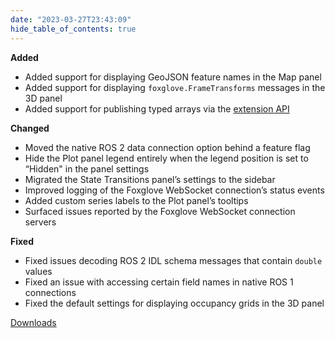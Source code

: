 ```yaml
---
date: "2023-03-27T23:43:09"
hide_table_of_contents: true
---
```

**Added**

- Added support for displaying GeoJSON feature names in the Map panel
- Added support for displaying `foxglove.FrameTransforms` messages in the 3D panel
- Added support for publishing typed arrays via the [extension API](https://foxglove.dev/docs/studio/extensions/getting-started)

**Changed**

- Moved the native ROS 2 data connection option behind a feature flag
- Hide the Plot panel legend entirely when the legend position is set to “Hidden" in the panel settings
- Migrated the State Transitions panel’s settings to the sidebar
- Improved logging of the Foxglove WebSocket connection’s status events
- Added custom series labels to the Plot panel’s tooltips
- Surfaced issues reported by the Foxglove WebSocket connection servers

**Fixed**

- Fixed issues decoding ROS 2 IDL schema messages that contain `double` values
- Fixed an issue with accessing certain field names in native ROS 1 connections
- Fixed the default settings for displaying occupancy grids in the 3D panel
<!-- truncate -->
[Downloads](https://github.com/foxglove/studio/releases/tag/v1.46.0)

